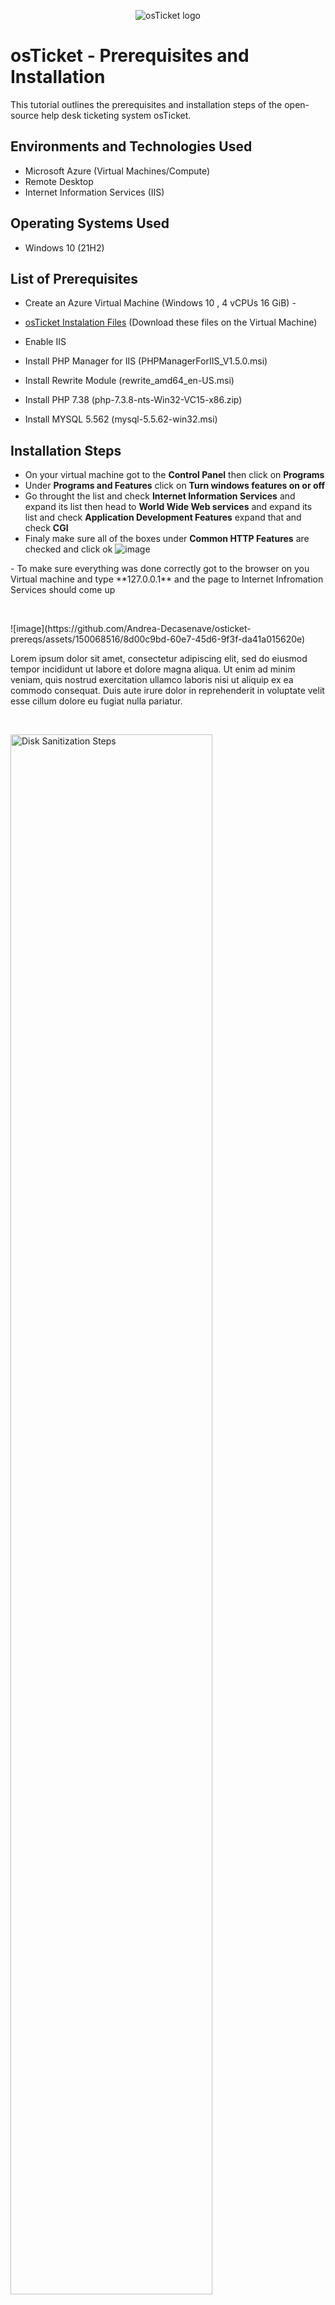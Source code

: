 <p align="center">
<img src="https://i.imgur.com/Clzj7Xs.png" alt="osTicket logo"/>
</p>

<h1>osTicket - Prerequisites and Installation</h1>
This tutorial outlines the prerequisites and installation steps of the open-source help desk ticketing system osTicket.<br />



<h2>Environments and Technologies Used</h2>

- Microsoft Azure (Virtual Machines/Compute)
- Remote Desktop
- Internet Information Services (IIS)

<h2>Operating Systems Used </h2>

- Windows 10</b> (21H2)

<h2>List of Prerequisites</h2>

- Create an Azure Virtual Machine (Windows 10 , 4 vCPUs 16 GiB)
-<li><a href= "https://drive.google.com/drive/u/0/folders/1APMfNyfNzcxZC6EzdaNfdZsUwxWYChf6">osTicket Instalation Files</a> (Download these files on the Virtual Machine)
  
- Enable IIS 
- Install PHP Manager for IIS (PHPManagerForIIS_V1.5.0.msi)
- Install Rewrite Module (rewrite_amd64_en-US.msi)
- Install PHP 7.38 (php-7.3.8-nts-Win32-VC15-x86.zip)
- Install MYSQL 5.562 (mysql-5.5.62-win32.msi)
 

<h2>Installation Steps</h2>

- On your virtual machine got to the **Control Panel** then click on **Programs**
- Under **Programs and Features** click on **Turn windows features on or off**
- Go throught the list and check **Internet Information Services** and expand its list then head to **World Wide Web services** and expand its list and check **Application Development Features** expand that and check **CGI**
- Finaly make sure all of the boxes under **Common HTTP Features** are checked and click ok 
  ![image](https://github.com/Andrea-Decasenave/osticket-prereqs/assets/150068516/b951a5cc-cb35-4202-8381-156a9b803aa3)

</p>
- To make sure everything was done correctly got to the browser on you Virtual machine and type **127.0.0.1** and the page to Internet Infromation Services should come up 
</p>
<br />

<p>
<p></p>![image](https://github.com/Andrea-Decasenave/osticket-prereqs/assets/150068516/8d00c9bd-60e7-45d6-9f3f-da41a015620e)

</p>
<p>
Lorem ipsum dolor sit amet, consectetur adipiscing elit, sed do eiusmod tempor incididunt ut labore et dolore magna aliqua. Ut enim ad minim veniam, quis nostrud exercitation ullamco laboris nisi ut aliquip ex ea commodo consequat. Duis aute irure dolor in reprehenderit in voluptate velit esse cillum dolore eu fugiat nulla pariatur.
</p>
<br />

<p>
<img src="https://i.imgur.com/DJmEXEB.png" height="80%" width="80%" alt="Disk Sanitization Steps"/>
</p>
<p>
Lorem ipsum dolor sit amet, consectetur adipiscing elit, sed do eiusmod tempor incididunt ut labore et dolore magna aliqua. Ut enim ad minim veniam, quis nostrud exercitation ullamco laboris nisi ut aliquip ex ea commodo consequat. Duis aute irure dolor in reprehenderit in voluptate velit esse cillum dolore eu fugiat nulla pariatur.
</p>
<br />
